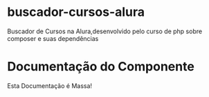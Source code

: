 # buscador-cursos-alura

Buscador de Cursos na Alura,desenvolvido pelo curso de php sobre composer e suas dependências

# Documentação do Componente

Esta Documentação é Massa!
